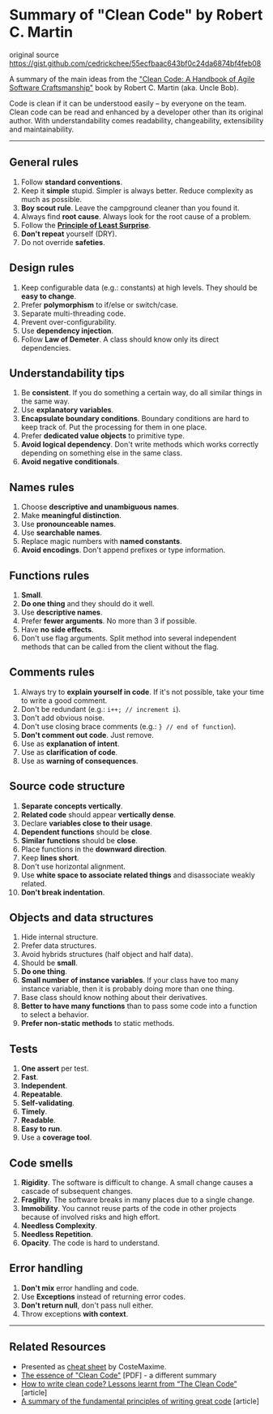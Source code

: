 # Summary of "Clean Code" by Robert C. Martin
original source https://gist.github.com/cedrickchee/55ecfbaac643bf0c24da6874bf4feb08

A summary of the main ideas from the ["Clean Code: A Handbook of Agile Software Craftsmanship"](https://www.amazon.com/Clean-Code-Handbook-Software-Craftsmanship/dp/0132350882) book by Robert C. Martin (aka. Uncle Bob).

Code is clean if it can be understood easily – by everyone on the team. Clean code can be read and enhanced by a developer other than its original author. With understandability comes readability, changeability, extensibility and maintainability.

---

## General rules

1. Follow **standard conventions**.
2. Keep it **simple** stupid. Simpler is always better. Reduce complexity as much as possible.
3. **Boy scout rule**. Leave the campground cleaner than you found it.
4. Always find **root cause**. Always look for the root cause of a problem.
5. Follow the [**Principle of Least Surprise**](http://en.wikipedia.org/wiki/Principle_of_least_astonishment).
6. **Don't repeat** yourself (DRY).
7. Do not override **safeties**.

## Design rules

1. Keep configurable data (e.g.: constants) at high levels. They should be **easy to change**.
2. Prefer **polymorphism** to if/else or switch/case.
3. Separate multi-threading code.
4. Prevent over-configurability.
5. Use **dependency injection**.
6. Follow **Law of Demeter**. A class should know only its direct dependencies.

## Understandability tips

1. Be **consistent**. If you do something a certain way, do all similar things in the same way.
2. Use **explanatory variables**.
3. **Encapsulate boundary conditions**. Boundary conditions are hard to keep track of. Put the processing for them in one place.
4. Prefer **dedicated value objects** to primitive type.
5. **Avoid logical dependency**. Don't write methods which works correctly depending on something else in the same class.
6. **Avoid negative conditionals**.

## Names rules

1. Choose **descriptive and unambiguous names**.
2. Make **meaningful distinction**.
3. Use **pronounceable names**.
4. Use **searchable names**.
5. Replace magic numbers with **named constants**.
6. **Avoid encodings**. Don't append prefixes or type information.

## Functions rules

1. **Small**.
2. **Do one thing** and they should do it well.
3. Use **descriptive names**.
4. Prefer **fewer arguments**. No more than 3 if possible.
5. Have **no side effects**.
6. Don't use flag arguments. Split method into several independent methods that can be called from the client without the flag.

## Comments rules

1. Always try to **explain yourself in code**. If it's not possible, take your time to write a good comment.
2. Don't be redundant (e.g.: `i++; // increment i`).
3. Don't add obvious noise.
4. Don't use closing brace comments (e.g.: `} // end of function`).
5. **Don't comment out code**. Just remove.
6. Use as **explanation of intent**.
7. Use as **clarification of code**.
8. Use as **warning of consequences**.

## Source code structure

1. **Separate concepts vertically**.
2. **Related code** should appear **vertically dense**.
3. Declare **variables close to their usage**.
4. **Dependent functions** should be **close**.
5. **Similar functions** should be **close**.
6. Place functions in the **downward direction**.
7. Keep **lines short**.
8. Don't use horizontal alignment.
9. Use **white space to associate related things** and disassociate weakly related.
10. **Don't break indentation**.

## Objects and data structures

1. Hide internal structure.
2. Prefer data structures.
3. Avoid hybrids structures (half object and half data).
4. Should be **small**.
5. **Do one thing**.
6. **Small number of instance variables**. If your class have too many instance variable, then it is probably doing more than one thing.
7. Base class should know nothing about their derivatives.
8. **Better to have many functions** than to pass some code into a function to select a behavior.
9. **Prefer non-static methods** to static methods.

## Tests

1. **One assert** per test.
2. **Fast**.
3. **Independent**.
4. **Repeatable**.
5. **Self-validating**.
6. **Timely**.
7. **Readable**.
8. **Easy to run**.
9. Use a **coverage tool**.

## Code smells

1. **Rigidity**. The software is difficult to change. A small change causes a cascade of subsequent changes.
2. **Fragility**. The software breaks in many places due to a single change.
3. **Immobility**. You cannot reuse parts of the code in other projects because of involved risks and high effort.
4. **Needless Complexity**.
5. **Needless Repetition**.
6. **Opacity**. The code is hard to understand.

## Error handling

1. **Don't mix** error handling and code.
2. Use **Exceptions** instead of returning error codes.
3. **Don't return null**, don't pass null either.
4. Throw exceptions **with context**.

---

## Related Resources

- Presented as [cheat sheet](https://cheatography.com/costemaxime/cheat-sheets/summary-of-clean-code-by-robert-c-martin/) by CosteMaxime.
- [The essence of "Clean Code"](http://www.inf.fu-berlin.de/inst/ag-se/teaching/K-CCD-2014/Clean-Code-summary.pdf) [PDF] - a different summary
- [How to write clean code? Lessons learnt from “The Clean Code”](https://medium.com/mindorks/how-to-write-clean-code-lessons-learnt-from-the-clean-code-robert-c-martin-9ffc7aef870c) [article]
- [A summary of the fundamental principles of writing great code](https://blog.gojekengineering.com/the-basics-of-writing-clean-code-39ed770b626d) [article]